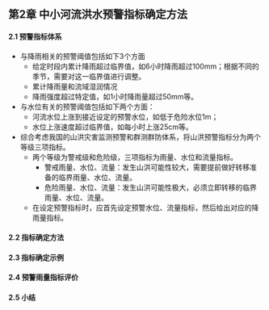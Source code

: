 ## 第2章 中小河流洪水预警指标确定方法
#### 2.1 预警指标体系
- 与降雨相关的预警阈值包括如下3个方面
	- 给定时段内累计降雨超过临界值，如6小时降雨超过100mm；根据不同的季节，需要对这一临界值进行调整。
	- 累计降雨量和流域湿润情况
	- 降雨强度超过特定值，如1小时降雨量超过50mm等。
- 与水位有关的预警阈值包括如下两个方面：
	- 河流水位上涨到接近设定的预警水位，如低于危险水位1m；
	- 水位上涨速度超过临界值，如每小时上涨25cm等。
- 综合考虑我国的山洪灾害监测预警和群测群防体系，将山洪预警指标分为两个等级三项指标。
	- 两个等级为警戒级和危险级，三项指标为雨量、水位和流量指标。
		- 警戒雨量、水位、流量：发生山洪可能性较大，需要提前做好转移准备的临界雨量、水位、流量。
		- 危险雨量、水位、流量：发生山洪可能性极大，必须立即转移的临界雨量、水位、流量。
	- 在设定预警指标时，应首先设定预警水位、流量指标，然后给出对应的降雨量指标。
#### 2.2 指标确定方法
#### 2.3 指标确定示例
#### 2.4 预警雨量指标评价
#### 2.5 小结
